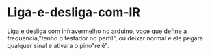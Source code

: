 # Liga-e-desliga-com-IR
Liga e desliga com infravermelho no arduino, voce que define a frequencia,"tenho o testador no perfil", ou deixar normal e ele pegara qualquer sinal e ativara o pino"relé".
